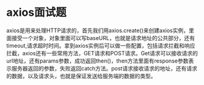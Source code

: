 # axios面试题

axios是用来处理HTTP请求的，首先我们用axios.create()来创建axios实例，里面接受一个对象，对象里面可以写baseURL，也就是请求地址的公共部分，还有timeout,请求超时时间。拿到axios实例后可以做一些配置，包括请求拦截和响应拦截，axios还有一些常用方法，GET请求和POST请求。Get请求可以接收请求的url地址，还有params参数，成功返回then()，then方法里面有response参数表示服务器返回的参数，失败返回catch方法。post请求接收请求的地址，还有请求的数据，以及请求头，也就是保证发送给服务端的数据的类型。


